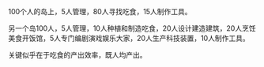 100个人的岛上，5人管理，80人寻找吃食，15人制作工具。

另一个岛100人，5人管理，10人种植和制造吃食，20人设计建造建筑，20人烹饪美食开饭馆，5人专门编剧演戏娱乐大家，20人生产科技装置，10人制作工具。

关键似乎在于吃食的产出效率，既人均产出。

